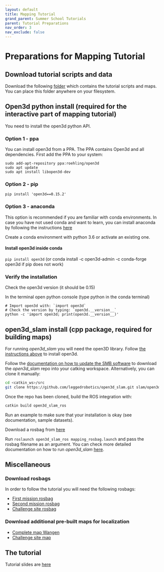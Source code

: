 ```yaml
---
layout: default
title: Mapping Tutorial
grand_parent: Summer School Tutorials
parent: Tutorial Preparations
nav_order: 3
nav_exclude: false
---
```


# Preparations for Mapping Tutorial

## Download tutorial scripts and data

Download the following [folder](https://drive.google.com/drive/folders/1GC9h8f6164sgmsRAUPblgw6pvxkMf8z0?usp=sharing) which contains the tutorial scripts and maps. You can place this folder anywhere on your filesystem.

## Open3d python install (required for the interactive part of mapping tutorial)

You need to install the open3d python API.

### Option 1 - ppa

You can install open3d from a PPA. The PPA contains Open3d and all dependencies. First add the PPA to your system:

```shell
sudo add-apt-repository ppa:roehling/open3d
sudo apt update
sudo apt install libopen3d-dev
```

### Option 2 - pip

`pip install 'open3d==0.15.2'`

### Option 3 - anaconda

This option is recommended if you are familiar with conda environments. In case you have not used conda and want to learn, you can install anaconda by following the instructions [here](https://linuxize.com/post/how-to-install-anaconda-on-ubuntu-20-04/)

Create a conda environment with python 3.6 or activate an existing one.

#### Install open3d inside conda

`pip install open3d` (or conda install -c open3d-admin -c conda-forge open3d if pip does not work)

### Verify the installation

Check the open3d version (it should be 0.15)

In the terminal open python console (type python in the conda terminal)

```shell
# Import open3d with: `import open3d`
# Check the version by typing: `open3d.__version__`
python -c 'import open3d; print(open3d.__version__)'
```

## open3d_slam install (cpp package, required for building maps)

For running *open3d_slam* you will need the open3D library. Follow [the instructions above](#open3d-python-install-required-for-the-interactive-part-of-mapping-tutorial) to install open3d.

Follow the [documentation on how to update the SMB software](../core-software/update_software.md) to download the *open3d_slam* repo into your catking workspace. Alternatively, you can clone it manually:

```bash
cd <catkin_ws>/src
git clone https://github.com/leggedrobotics/open3d_slam.git slam/open3d_slam
```

Once the repo has been cloned, build the ROS integration with:

```bash
catkin build open3d_slam_ros
```
Run an example to make sure that your installation is okay (see documentation, sample datasets).

Download a rosbag from [here](#download-rosbags)

Run `roslaunch open3d_slam_ros mapping_rosbag.launch` and pass the rosbag filename as an argument. You can check more detailed documentation on how to run *open3d_slam* [here](https://open3d-slam.readthedocs.io/en/latest/usage.html).

## Miscellaneous

### Download rosbags

In order to follow the tutorial you will need the following rosbags:

- [First mission rosbag](http://robotics.ethz.ch/~asl-datasets/2021_RSS_datasets/SLAMTutorial/first_mission_wangen.bag)
- [Second mission rosbag](http://robotics.ethz.ch/~asl-datasets/2021_RSS_datasets/SLAMTutorial/second_mission_wangen.bag)
- [Challenge site rosbag](http://robotics.ethz.ch/~asl-datasets/2021_RSS_datasets/SLAMTutorial/challenge_site.bag)


### Download additional pre-built maps for localization

- [Complete map Wangen](http://robotics.ethz.ch/~asl-datasets/2021_RSS_datasets/SLAMTutorial/wangen_map_decimated.pcd)
- [Challenge site map](http://robotics.ethz.ch/~asl-datasets/2021_RSS_datasets/SLAMTutorial/challenge_decimated.pcd)

## The tutorial

Tutorial slides are [here](https://drive.google.com/drive/folders/1pGW5H-B_lmcF_J35kizlfmYaa_C9urtk?usp=sharing)
